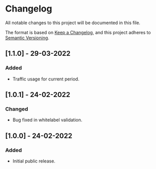 # Changelog
All notable changes to this project will be documented in this file.

The format is based on [Keep a Changelog](https://keepachangelog.com/en/1.0.0/),
and this project adheres to [Semantic Versioning](https://semver.org/spec/v2.0.0.html).

## [1.1.0] - 29-03-2022
### Added
- Traffic usage for current period.

## [1.0.1] - 24-02-2022
### Changed
- Bug fixed in whitelabel validation.

## [1.0.0] - 24-02-2022
### Added
- Initial public release.

